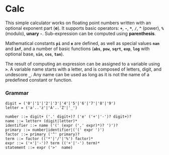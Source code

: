 # Calc

This simple calculator works on floating point numbers written with an optional exponent part (**e**). It supports basic operators: **`+`**, **`-`**, **`*`**, **`/`**, **`^`** (power), **`%`** (modulo), **unary `-`**. Sub-expression can be computed using **parenthesis**. 

Mathematical constants **`pi`** and **`e`** are defined, as well as special values **`nan`** and **`inf`**, and a number of basic functions (**`abs`**, **`pow`**, **`sqrt`**, **`exp`**, **`log`** with optional base, **`sin`**, **`cos`**, **`tan`**).

The result of computing an expression can be assigned to a variable using **`>`**. A variable name starts with a letter, and is composed of letters, digit, and undescore **`_`**. Any name can be used as long as it is not the name of a predefined constant or function. 

### Grammar

``` 
digit = ('0'|'1'|'2'|'3'|'4'|'5'|'6'|'7'|'8'|'9')
letter = ('a'..'z'|'A'..'Z'|'_')

number ::= digit+ ('.' digit+)? ('e' ('+'|'-')? digit+)?
name ::= letter+ (digit|letter)*
identifier ::= name ('(' (expr (',' expr)*)? ')')?
primary ::= number|identifier|('(' expr ')')
factor ::= primary ('^' primary)?
term ::= factor (('*'|'/'|'%') factor)*
expr ::= ('+'|'-')? term (('+'|'-') term)*
statement ::= expr ('>'  name)
```
